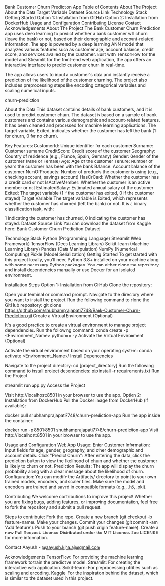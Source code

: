 Bank Customer Churn Prediction App
Table of Contents
About The Project
About the Data
Target Variable
Dataset Source Link
Technology Stack
Getting Started
Option 1: Installation from GitHub
Option 2: Installation from DockerHub
Usage and Configuration
Contributing
License
Contact
Acknowledgements
About The Project
The Bank Customer Churn Prediction app uses deep learning to predict whether a bank customer will churn (leave the bank) or not, based on their demographic and account-related information. The app is powered by a deep learning ANN model that analyzes various features such as customer age, account balance, credit score, and services availed by the customer. Built with TensorFlow for the model and Streamlit for the front-end web application, the app offers an interactive interface to predict customer churn in real-time.

The app allows users to input a customer's data and instantly receive a prediction of the likelihood of the customer churning. The project also includes preprocessing steps like encoding categorical variables and scaling numerical inputs.

churn-prediction

About the Data
This dataset contains details of bank customers, and it is used to predict customer churn. The dataset is based on a sample of bank customers and contains various demographic and account-related features. It has been cleaned and processed for machine learning applications. The target variable, Exited, indicates whether the customer has left the bank (1 for churn, 0 for no churn).

Key Features:
CustomerId: Unique identifier for each customer
Surname: Customer surname
CreditScore: Credit score of the customer
Geography: Country of residence (e.g., France, Spain, Germany)
Gender: Gender of the customer (Male or Female)
Age: Age of the customer
Tenure: Number of years the customer has been with the bank
Balance: Account balance of the customer
NumOfProducts: Number of products the customer is using (e.g., checking account, savings account)
HasCrCard: Whether the customer has a credit card or not
IsActiveMember: Whether the customer is an active member or not
EstimatedSalary: Estimated annual salary of the customer
Exited: The target variable (1 if the customer has exited, 0 if the customer stayed)
Target Variable
The target variable is Exited, which represents whether the customer has churned (left the bank) or not. It is a binary classification task, with:

1 indicating the customer has churned,
0 indicating the customer has stayed.
Dataset Source Link
You can download the dataset from Kaggle here:
Bank Customer Churn Prediction Dataset

Technology Stack
Python (Programming Language)
Streamlit (Web Framework)
TensorFlow (Deep Learning Library)
Scikit-learn (Machine Learning Library)
Pandas (Data Manipulation)
NumPy (Numerical Computing)
Pickle (Model Serialization)
Getting Started
To get started with this project locally, you’ll need Python 3.8+ installed on your machine along with some necessary Python packages. You can either clone the repository and install dependencies manually or use Docker for an isolated environment.

Installation Steps
Option 1: Installation from GitHub
Clone the repository:

Open your terminal or command prompt.
Navigate to the directory where you want to install the project.
Run the following command to clone the GitHub repository:
git clone https://github.com/shubhamprajapati7748/Bank-Customer-Churn-Prediction.git
Create a Virtual Environment (Optional)

It's a good practice to create a virtual environment to manage project dependencies. Run the following command:
conda create -p <Environment_Name> python==<python version> -y
Activate the Virtual Environment (Optional)

Activate the virtual environment based on your operating system:
conda activate <Environment_Name>/
Install Dependencies

Navigate to the project directory:
cd [project_directory]
Run the following command to install project dependencies:
pip install -r requirements.txt
Run the Project

streamlit run app.py
Access the Project

Visit http://localhost:8501 in your browser to use the app.
Option 2: Installation from DockerHub
Pull the Docker image from DockerHub (if available):

docker pull shubhamprajapati7748/churn-prediction-app
Run the app inside the container:

docker run -p 8501:8501 shubhamprajapati7748/churn-prediction-app
Visit http://localhost:8501 in your browser to use the app.

Usage and Configuration
Web App Usage:
Enter Customer Information: Input fields for age, gender, geography, and other demographic and account details.
Click "Predict Churn": After entering the data, click the prediction button to view the likelihood of churn and whether the customer is likely to churn or not.
Prediction Results: The app will display the churn probability along with a clear message about the likelihood of churn.
Configuration:
You can modify the Artifacts/ directory to point to your own trained models, encoders, and scaler files. Make sure the model and encoders are trained and saved in compatible formats (e.g., .h5, .pkl).

Contributing
We welcome contributions to improve this project! Whether you are fixing bugs, adding features, or improving documentation, feel free to fork the repository and submit a pull request.

Steps to contribute:
Fork the repo.
Create a new branch (git checkout -b feature-name).
Make your changes.
Commit your changes (git commit -am 'Add feature').
Push to your branch (git push origin feature-name).
Create a new Pull Request.
License
Distributed under the MIT License. See LICENSE for more information.

Contact
Aayush - @aayush.kjha.aj@gmail.com

Acknowledgements
TensorFlow: For providing the machine learning framework to train the predictive model.
Streamlit: For creating the interactive web application.
Scikit-learn: For preprocessing utilities such as scaling and encoding.
Kaggle: For the inspiration behind the dataset, which is similar to the dataset used in this project.
